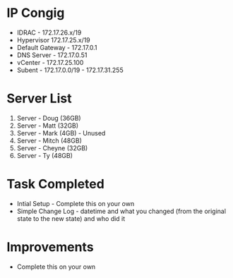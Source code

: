 # IP Congig

- IDRAC - 172.17.26.x/19
- Hypervisor 172.17.25.x/19
- Default Gateway - 172.17.0.1
- DNS Server - 172.17.0.51
- vCenter - 172.17.25.100
- Subent - 172.17.0.0/19 - 172.17.31.255

# Server List 

1. Server - Doug  (36GB)
2. Server - Matt (32GB)
3. Server - Mark (4GB) - Unused
4. Server - Mitch (48GB)
5. Server - Cheyne (32GB)
6. Server - Ty (48GB)

# Task Completed

- Intial Setup - Complete this on your own
- Simple Change Log - datetime and what you changed (from the original state to the new state) and who did it

# Improvements

-  Complete this on your own
